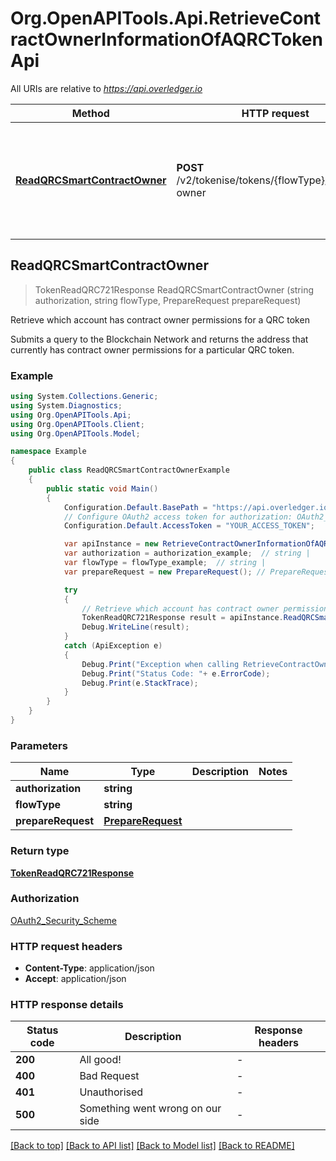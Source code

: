 # Org.OpenAPITools.Api.RetrieveContractOwnerInformationOfAQRCTokenApi

All URIs are relative to *https://api.overledger.io*

Method | HTTP request | Description
------------- | ------------- | -------------
[**ReadQRCSmartContractOwner**](RetrieveContractOwnerInformationOfAQRCTokenApi.md#readqrcsmartcontractowner) | **POST** /v2/tokenise/tokens/{flowType}/contract-owner | Retrieve which account has contract owner permissions for a QRC token



## ReadQRCSmartContractOwner

> TokenReadQRC721Response ReadQRCSmartContractOwner (string authorization, string flowType, PrepareRequest prepareRequest)

Retrieve which account has contract owner permissions for a QRC token

Submits a query to the Blockchain Network and returns the address that currently has contract owner permissions for a particular QRC token.

### Example

```csharp
using System.Collections.Generic;
using System.Diagnostics;
using Org.OpenAPITools.Api;
using Org.OpenAPITools.Client;
using Org.OpenAPITools.Model;

namespace Example
{
    public class ReadQRCSmartContractOwnerExample
    {
        public static void Main()
        {
            Configuration.Default.BasePath = "https://api.overledger.io";
            // Configure OAuth2 access token for authorization: OAuth2_Security_Scheme
            Configuration.Default.AccessToken = "YOUR_ACCESS_TOKEN";

            var apiInstance = new RetrieveContractOwnerInformationOfAQRCTokenApi(Configuration.Default);
            var authorization = authorization_example;  // string | 
            var flowType = flowType_example;  // string | 
            var prepareRequest = new PrepareRequest(); // PrepareRequest | 

            try
            {
                // Retrieve which account has contract owner permissions for a QRC token
                TokenReadQRC721Response result = apiInstance.ReadQRCSmartContractOwner(authorization, flowType, prepareRequest);
                Debug.WriteLine(result);
            }
            catch (ApiException e)
            {
                Debug.Print("Exception when calling RetrieveContractOwnerInformationOfAQRCTokenApi.ReadQRCSmartContractOwner: " + e.Message );
                Debug.Print("Status Code: "+ e.ErrorCode);
                Debug.Print(e.StackTrace);
            }
        }
    }
}
```

### Parameters


Name | Type | Description  | Notes
------------- | ------------- | ------------- | -------------
 **authorization** | **string**|  | 
 **flowType** | **string**|  | 
 **prepareRequest** | [**PrepareRequest**](PrepareRequest.md)|  | 

### Return type

[**TokenReadQRC721Response**](TokenReadQRC721Response.md)

### Authorization

[OAuth2_Security_Scheme](../README.md#OAuth2_Security_Scheme)

### HTTP request headers

- **Content-Type**: application/json
- **Accept**: application/json


### HTTP response details
| Status code | Description | Response headers |
|-------------|-------------|------------------|
| **200** | All good! |  -  |
| **400** | Bad Request |  -  |
| **401** | Unauthorised |  -  |
| **500** | Something went wrong on our side |  -  |

[[Back to top]](#)
[[Back to API list]](../README.md#documentation-for-api-endpoints)
[[Back to Model list]](../README.md#documentation-for-models)
[[Back to README]](../README.md)

